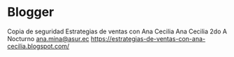 # Blogger
Copia de seguridad Estrategias de ventas con Ana Cecilia
Ana Cecilia
2do A Nocturno
ana.mina@asur.ec
https://estrategias-de-ventas-con-ana-cecilia.blogspot.com/

